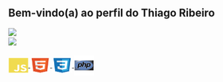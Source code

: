 <link rel="stylesheet" href="https://cdn.jsdelivr.net/gh/devicons/devicon@v2.15.1/devicon.min.css"> 

## Bem-vindo(a) ao perfil do Thiago Ribeiro 
 <div>
   <a href="https://github.com/ThiagoMoralesRibeiro">
   <img height="200em" src="https://github-readme-stats.vercel.app/api?username=ThiagoMoralesRibeiro&show_icons=true&theme=tokyonight&include_all_commits=true&count_private=true"/>
    </br>
   <img height="180em" src="https://github-readme-stats.vercel.app/api/top-langs/?username=ThiagoMoralesRibeiro&layout=compact&langs_count=6&theme=tokyonight"/>

</div>
<div style="display: inline_block"><br>
  <img align="center" alt="Js" height="30" width="40" src="https://raw.githubusercontent.com/devicons/devicon/master/icons/javascript/javascript-plain.svg">
  <img align="center" alt="HTML" height="30" width="40" src="https://raw.githubusercontent.com/devicons/devicon/master/icons/html5/html5-original.svg">
  <img align="center" alt="CSS" height="30" width="40" src="https://raw.githubusercontent.com/devicons/devicon/master/icons/css3/css3-original.svg">
  <img align="center" alt="PHP" height="40" width="40" src="https://raw.githubusercontent.com/devicons/devicon/master/icons/php/php-original.svg" />
</div>
 
  
  

</div>
